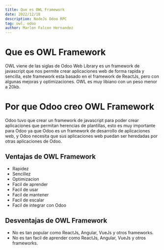 ```yaml
---
title: Que es OWL Framework
date: 2022/12/18
description: NodeJs Odoo RPC
tag: owl, odoo
author: Marlon Falcon Hernandez
---
```


# Que es OWL Framework
OWL viene de las siglas de Odoo Web Library es un framework de javascript que nos permite crear aplicaciones web de forma rapida y sencilla, este framework esta basado en el framework de ReactJs, pero con algunas mejoras y optimizaciones. OWL es muy libiano con un peso menor a 20kb.


# Por que Odoo creo OWL Framework
Odoo tuvo que crear un framework de javascript para poder crear aplicaciones que permitan herencias de plantillas, esto es muy importante para Odoo ya que Odoo es un framework de desarrollo de aplicaciones web, y Odoo necesita que sus aplicaciones web puedan ser heredadas por otras aplicaciones de Odoo.


## Ventajas de OWL Framework
- Rapidez
- Sencillez
- Optimizacion
- Facil de aprender
- Facil de usar
- Facil de mantener
- Facil de escalar
- Facil de integrar con Odoo


## Desventajas de OWL Framework
- No es tan popular como ReactJs, Angular, VueJs y otros frameworks.
- No es tan facil de aprender como ReactJs, Angular, VueJs y otros frameworks.